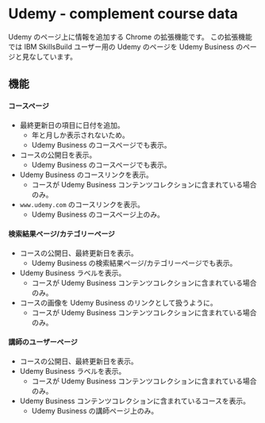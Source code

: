 # Udemy - complement course data

Udemy のページ上に情報を追加する Chrome の拡張機能です。
この拡張機能では IBM SkillsBuild ユーザー用の Udemy のページを Udemy Business のページと見なしています。

## 機能

#### コースページ

-   最終更新日の項目に日付を追加。
    -   年と月しか表示されないため。
    -   Udemy Business のコースページでも表示。
-   コースの公開日を表示。
    -   Udemy Business のコースページでも表示。
-   Udemy Business のコースリンクを表示。
    -   コースが Udemy Business コンテンツコレクションに含まれている場合のみ。
-   `www.udemy.com` のコースリンクを表示。
    -   Udemy Business のコースページ上のみ。

#### 検索結果ページ/カテゴリーページ

-   コースの公開日、最終更新日を表示。
    -   Udemy Business の検索結果ページ/カテゴリーページでも表示。
-   Udemy Business ラベルを表示。
    -   コースが Udemy Business コンテンツコレクションに含まれている場合のみ。
-   コースの画像を Udemy Business のリンクとして扱うように。
    -   コースが Udemy Business コンテンツコレクションに含まれている場合のみ。

#### 講師のユーザーページ

-   コースの公開日、最終更新日を表示。
-   Udemy Business ラベルを表示。
    -   コースが Udemy Business コンテンツコレクションに含まれている場合のみ。
-   Udemy Business コンテンツコレクションに含まれているコースを表示。
    -   Udemy Business の講師ページ上のみ。
